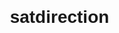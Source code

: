 # satdirection
<!DOCTYPE html>
<html lang="en">
<head>
    <meta charset="UTF-8">
    <meta name="viewport" content="width=device-width, initial-scale=1.0">
    <title>Enter Your Registration Number</title>
    <style>
        /* Ảnh nền mặc định cho PC */
        body {
            font-family: Arial, sans-serif;
            margin: 0;
            padding: 0;
            background: url('https://drive.google.com/uc?id=1BT9gsR2xJWUrURBxKkMVFfZJnjCJQW58') no-repeat center center;
            background-size: cover;
            display: flex;
            justify-content: center;
            align-items: center;
            height: 100vh;
        }

        /* Khi màn hình nhỏ hơn 768px (Mobile), đổi ảnh nền */
        @media (max-width: 768px) {
            body {
                background: url('https://drive.google.com/uc?id=1YyS1v5slIaVxEa6bDH5_SlYfQEewuc-I') no-repeat center center;
                background-size: cover;
            }
        }

        /* Container của ô nhập số */
        .container {
            background: rgba(255, 255, 255, 0.9);
            padding: 30px;
            border-radius: 12px;
            box-shadow: 0px 0px 15px rgba(0, 0, 0, 0.2);
            text-align: center;
            max-width: 400px;
            width: 90%;
        }

        /* Tiêu đề */
        h2 {
            font-size: 24px;
            margin-bottom: 20px;
        }

        /* Ô nhập số */
        input {
            width: 100%;
            padding: 15px;
            font-size: 20px;
            border: 2px solid #ccc;
            border-radius: 8px;
            text-align: center;
            outline: none;
        }

        /* Nút bấm */
        button {
            width: 100%;
            margin-top: 15px;
            background: #007bff;
            color: white;
            padding: 15px;
            border: none;
            border-radius: 8px;
            cursor: pointer;
            font-size: 18px;
            font-weight: bold;
        }

        button:hover {
            background: #0056b3;
        }
    </style>
    <script>
        function checkSBD() {
            var sbd = document.getElementById("sbd").value.trim();
            var roomLinks = {
                "1001": "https://sites.google.com/view/ttpnd1r1/trang-ch%E1%BB%A7",
                "1002": "https://sites.google.com/view/ttpnd1r1/trang-ch%E1%BB%A7",
                "1003": "https://example.com/phong3"
            };

            if (roomLinks[sbd]) {
                window.location.href = roomLinks[sbd]; 
            } else {
                alert("Your registration number is invalid");
            }
        }
    </script>
</head>
<body>

    <div class="container">
        <h2>Enter Your Registration Number</h2>
        <input type="text" id="sbd" placeholder="Enter your number" maxlength="10" 
               oninput="this.value = this.value.replace(/[^0-9]/g, '')">
        <button onclick="checkSBD()">Submit</button>
    </div>

</body>
</html>
